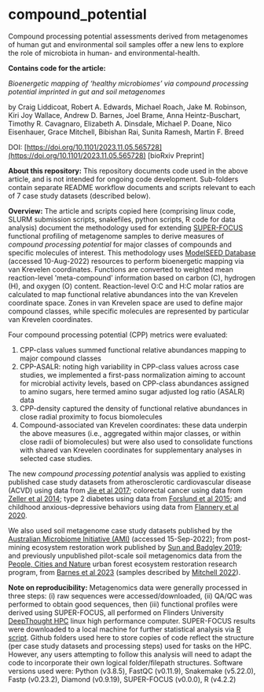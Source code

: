# compound_potential
Compound processing potential assessments derived from metagenomes of human gut and environmental soil samples offer a new lens to explore the role of microbiota in human- and environmental-health.

**Contains code for the article:**

*Bioenergetic mapping of ‘healthy microbiomes’ via compound processing potential imprinted in gut and soil metagenomes*

by Craig Liddicoat, Robert A. Edwards, Michael Roach, Jake M. Robinson, Kiri Joy Wallace, Andrew D. Barnes, Joel Brame, Anna Heintz-Buschart, Timothy R. Cavagnaro, Elizabeth A. Dinsdale, Michael P. Doane, Nico Eisenhauer, Grace Mitchell, Bibishan Rai, Sunita Ramesh, Martin F. Breed

DOI: [https://doi.org/10.1101/2023.11.05.565728](https://doi.org/10.1101/2023.11.05.565728) [bioRxiv Preprint]

**About this repository:** This repository documents code used in the above article, and is not intended for ongoing code development. Sub-folders contain separate README workflow documents and scripts relevant to each of 7 case study datasets (described below).

**Overview:** The article and scripts copied here (comprising linux code, SLURM submission scripts, snakefiles, python scripts, R code for data analysis) document the methodology used for extending [SUPER-FOCUS](https://github.com/metageni/SUPER-FOCUS) functional profiling of metagenome samples to derive measures of *compound processing potential* for major classes of compounds and specific molecules of interest. This methodology uses [ModelSEED Database](https://github.com/ModelSEED/ModelSEEDDatabase) (accessed 10-Aug-2022) resources to perform bioenergetic mapping via van Krevelen coordinates. Functions are converted to weighted mean reaction-level 'meta-compound' information based on carbon (C), hydrogen (H), and oxygen (O) content. Reaction-level O:C and H:C molar ratios are calculated to map functional relative abundances into the van Krevelen coordinate space. Zones in van Krevelen space are used to define major compound classes, while specific molecules are represented by particular van Krevelen coordinates.

Four compound processing potential (CPP) metrics were evaluated:
1. CPP-class values summed functional relative abundances mapping to major compound classes
2. CPP-ASALR: noting high variability in CPP-class values across case studies, we implemented a first-pass normalization aiming to account for microbial activity levels, based on CPP-class abundances assigned to amino sugars, here termed amino sugar adjusted log ratio (ASALR) data
3. CPP-density captured the density of functional relative abundances in close radial proximity to focus biomolecules
4. Compound-associated van Krevelen coordinates: these data underpin the above measures (i.e., aggregated within major classes, or within close radii of biomolecules) but were also used to consolidate functions with shared van Krevelen coordinates for supplementary analyses in selected case studies.

The new *compound processing potential* analysis was applied to existing published case study datasets from atherosclerotic cardiovascular disease (ACVD) using data from [Jie et al 2017](https://doi.org/10.1038/s41467-017-00900-1); colorectal cancer using data from [Zeller et al 2014](https://doi.org/10.15252/msb.20145645); type 2 diabetes using data from [Forslund et al 2015](https://doi.org/10.1038/nature15766); and childhood anxious-depressive behaviors using data from [Flannery et al 2020](https://doi.org/10.1128/mBio.02780-19).

We also used soil metagenome case study datasets published by the [Australian Microbiome Initiative (AMI)](https://data.bioplatforms.com/organization/australian-microbiome) (accessed 15-Sep-2022); from post-mining ecosystem restoration work published by [Sun and Badgley 2019](https://doi.org/10.1016/j.soilbio.2019.05.004); and previously unpublished pilot-scale soil metagenomics data from the [People, Cities and Nature](https://www.peoplecitiesnature.co.nz/soil-biodiversity) urban forest ecosystem restoration research program, from [Barnes et al 2023](https://repo.data.nesi.org.nz/discovery/TAONGA-AGDR00045) (samples described by [Mitchell 2022](https://researchcommons.waikato.ac.nz/handle/10289/14915)).

**Note on reproducibility:** Metagenomics data were generally processed in three steps: (i) raw sequences were accessed/downloaded, (ii) QA/QC was performed to obtain good sequences, then (iii) functional profiles were derived using SUPER-FOCUS, all performed on Flinders University [DeepThought HPC](https://deepthoughtdocs.flinders.edu.au/en/latest/) linux high performance computer. SUPER-FOCUS results were downloaded to a local machine for further statistical analysis via [R script](/Compound-potential-R-code-final.R). Github folders used here to store copies of code reflect the structure (per case study datasets and processing steps) used for tasks on the HPC. However, any users attempting to follow this analysis will need to adapt the code to incorporate their own logical folder/filepath structures.
Software versions used were: Python (v3.8.5), FastQC (v0.11.9), Snakemake (v5.22.0), Fastp (v0.23.2), Diamond (v0.9.19), SUPER-FOCUS (v0.0.0), R (v4.2.2)
